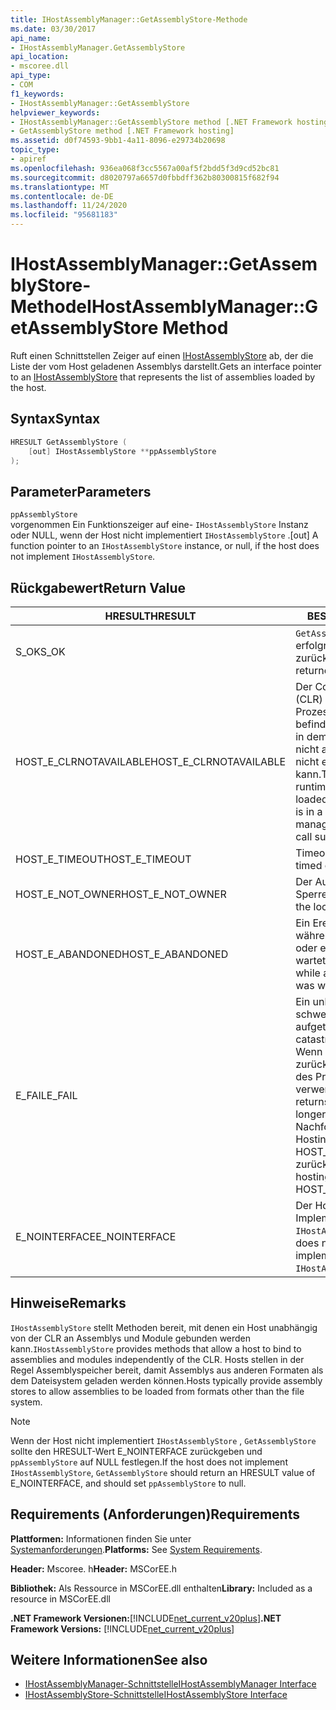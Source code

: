 ```yaml
---
title: IHostAssemblyManager::GetAssemblyStore-Methode
ms.date: 03/30/2017
api_name:
- IHostAssemblyManager.GetAssemblyStore
api_location:
- mscoree.dll
api_type:
- COM
f1_keywords:
- IHostAssemblyManager::GetAssemblyStore
helpviewer_keywords:
- IHostAssemblyManager::GetAssemblyStore method [.NET Framework hosting]
- GetAssemblyStore method [.NET Framework hosting]
ms.assetid: d0f74593-9bb1-4a11-8096-e29734b20698
topic_type:
- apiref
ms.openlocfilehash: 936ea068f3cc5567a00af5f2bdd5f3d9cd52bc81
ms.sourcegitcommit: d8020797a6657d0fbbdff362b80300815f682f94
ms.translationtype: MT
ms.contentlocale: de-DE
ms.lasthandoff: 11/24/2020
ms.locfileid: "95681183"
---
```

# <a name="ihostassemblymanagergetassemblystore-method"></a><span data-ttu-id="b7cd0-102">IHostAssemblyManager::GetAssemblyStore-Methode</span><span class="sxs-lookup"><span data-stu-id="b7cd0-102">IHostAssemblyManager::GetAssemblyStore Method</span></span>

<span data-ttu-id="b7cd0-103">Ruft einen Schnittstellen Zeiger auf einen [IHostAssemblyStore](ihostassemblystore-interface.md) ab, der die Liste der vom Host geladenen Assemblys darstellt.</span><span class="sxs-lookup"><span data-stu-id="b7cd0-103">Gets an interface pointer to an [IHostAssemblyStore](ihostassemblystore-interface.md) that represents the list of assemblies loaded by the host.</span></span>  
  
## <a name="syntax"></a><span data-ttu-id="b7cd0-104">Syntax</span><span class="sxs-lookup"><span data-stu-id="b7cd0-104">Syntax</span></span>  
  
```cpp  
HRESULT GetAssemblyStore (  
    [out] IHostAssemblyStore **ppAssemblyStore  
);  
```  
  
## <a name="parameters"></a><span data-ttu-id="b7cd0-105">Parameter</span><span class="sxs-lookup"><span data-stu-id="b7cd0-105">Parameters</span></span>  

 `ppAssemblyStore`  
 <span data-ttu-id="b7cd0-106">vorgenommen Ein Funktionszeiger auf eine- `IHostAssemblyStore` Instanz oder NULL, wenn der Host nicht implementiert `IHostAssemblyStore` .</span><span class="sxs-lookup"><span data-stu-id="b7cd0-106">[out] A function pointer to an `IHostAssemblyStore` instance, or null, if the host does not implement `IHostAssemblyStore`.</span></span>  
  
## <a name="return-value"></a><span data-ttu-id="b7cd0-107">Rückgabewert</span><span class="sxs-lookup"><span data-stu-id="b7cd0-107">Return Value</span></span>  
  
|<span data-ttu-id="b7cd0-108">HRESULT</span><span class="sxs-lookup"><span data-stu-id="b7cd0-108">HRESULT</span></span>|<span data-ttu-id="b7cd0-109">BESCHREIBUNG</span><span class="sxs-lookup"><span data-stu-id="b7cd0-109">Description</span></span>|  
|-------------|-----------------|  
|<span data-ttu-id="b7cd0-110">S_OK</span><span class="sxs-lookup"><span data-stu-id="b7cd0-110">S_OK</span></span>|<span data-ttu-id="b7cd0-111">`GetAssemblyStore` wurde erfolgreich zurückgegeben.</span><span class="sxs-lookup"><span data-stu-id="b7cd0-111">`GetAssemblyStore` returned successfully.</span></span>|  
|<span data-ttu-id="b7cd0-112">HOST_E_CLRNOTAVAILABLE</span><span class="sxs-lookup"><span data-stu-id="b7cd0-112">HOST_E_CLRNOTAVAILABLE</span></span>|<span data-ttu-id="b7cd0-113">Der Common Language Runtime (CLR) wurde nicht in einen Prozess geladen, oder die CLR befindet sich in einem Zustand, in dem Sie verwalteten Code nicht ausführen oder den-Befehl nicht erfolgreich verarbeiten kann.</span><span class="sxs-lookup"><span data-stu-id="b7cd0-113">The common language runtime (CLR) has not been loaded into a process, or the CLR is in a state in which it cannot run managed code or process the call successfully.</span></span>|  
|<span data-ttu-id="b7cd0-114">HOST_E_TIMEOUT</span><span class="sxs-lookup"><span data-stu-id="b7cd0-114">HOST_E_TIMEOUT</span></span>|<span data-ttu-id="b7cd0-115">Timeout des Aufrufes.</span><span class="sxs-lookup"><span data-stu-id="b7cd0-115">The call timed out.</span></span>|  
|<span data-ttu-id="b7cd0-116">HOST_E_NOT_OWNER</span><span class="sxs-lookup"><span data-stu-id="b7cd0-116">HOST_E_NOT_OWNER</span></span>|<span data-ttu-id="b7cd0-117">Der Aufrufer ist nicht Besitzer der Sperre.</span><span class="sxs-lookup"><span data-stu-id="b7cd0-117">The caller does not own the lock.</span></span>|  
|<span data-ttu-id="b7cd0-118">HOST_E_ABANDONED</span><span class="sxs-lookup"><span data-stu-id="b7cd0-118">HOST_E_ABANDONED</span></span>|<span data-ttu-id="b7cd0-119">Ein Ereignis wurde abgebrochen, während ein blockierter Thread oder eine Fiber darauf wartete.</span><span class="sxs-lookup"><span data-stu-id="b7cd0-119">An event was canceled while a blocked thread or fiber was waiting on it.</span></span>|  
|<span data-ttu-id="b7cd0-120">E_FAIL</span><span class="sxs-lookup"><span data-stu-id="b7cd0-120">E_FAIL</span></span>|<span data-ttu-id="b7cd0-121">Ein unbekannter schwerwiegender Fehler ist aufgetreten.</span><span class="sxs-lookup"><span data-stu-id="b7cd0-121">An unknown catastrophic failure occurred.</span></span> <span data-ttu-id="b7cd0-122">Wenn eine Methode E_FAIL zurückgibt, ist die CLR innerhalb des Prozesses nicht mehr verwendbar.</span><span class="sxs-lookup"><span data-stu-id="b7cd0-122">When a method returns E_FAIL, the CLR is no longer usable within the process.</span></span> <span data-ttu-id="b7cd0-123">Nachfolgende Aufrufe von Hostingmethoden geben HOST_E_CLRNOTAVAILABLE zurück.</span><span class="sxs-lookup"><span data-stu-id="b7cd0-123">Subsequent calls to hosting methods return HOST_E_CLRNOTAVAILABLE.</span></span>|  
|<span data-ttu-id="b7cd0-124">E_NOINTERFACE</span><span class="sxs-lookup"><span data-stu-id="b7cd0-124">E_NOINTERFACE</span></span>|<span data-ttu-id="b7cd0-125">Der Host stellt keine Implementierung von bereit `IHostAssemblyStore` .</span><span class="sxs-lookup"><span data-stu-id="b7cd0-125">The host does not provide an implementation of `IHostAssemblyStore`.</span></span>|  
  
## <a name="remarks"></a><span data-ttu-id="b7cd0-126">Hinweise</span><span class="sxs-lookup"><span data-stu-id="b7cd0-126">Remarks</span></span>  

 <span data-ttu-id="b7cd0-127">`IHostAssemblyStore` stellt Methoden bereit, mit denen ein Host unabhängig von der CLR an Assemblys und Module gebunden werden kann.</span><span class="sxs-lookup"><span data-stu-id="b7cd0-127">`IHostAssemblyStore` provides methods that allow a host to bind to assemblies and modules independently of the CLR.</span></span> <span data-ttu-id="b7cd0-128">Hosts stellen in der Regel Assemblyspeicher bereit, damit Assemblys aus anderen Formaten als dem Dateisystem geladen werden können.</span><span class="sxs-lookup"><span data-stu-id="b7cd0-128">Hosts typically provide assembly stores to allow assemblies to be loaded from formats other than the file system.</span></span>  
  
> [!NOTE]
> <span data-ttu-id="b7cd0-129">Wenn der Host nicht implementiert `IHostAssemblyStore` , `GetAssemblyStore` sollte den HRESULT-Wert E_NOINTERFACE zurückgeben und `ppAssemblyStore` auf NULL festlegen.</span><span class="sxs-lookup"><span data-stu-id="b7cd0-129">If the host does not implement `IHostAssemblyStore`, `GetAssemblyStore` should return an HRESULT value of E_NOINTERFACE, and should set `ppAssemblyStore` to null.</span></span>  
  
## <a name="requirements"></a><span data-ttu-id="b7cd0-130">Requirements (Anforderungen)</span><span class="sxs-lookup"><span data-stu-id="b7cd0-130">Requirements</span></span>  

 <span data-ttu-id="b7cd0-131">**Plattformen:** Informationen finden Sie unter [Systemanforderungen](../../get-started/system-requirements.md).</span><span class="sxs-lookup"><span data-stu-id="b7cd0-131">**Platforms:** See [System Requirements](../../get-started/system-requirements.md).</span></span>  
  
 <span data-ttu-id="b7cd0-132">**Header:** Mscoree. h</span><span class="sxs-lookup"><span data-stu-id="b7cd0-132">**Header:** MSCorEE.h</span></span>  
  
 <span data-ttu-id="b7cd0-133">**Bibliothek:** Als Ressource in MSCorEE.dll enthalten</span><span class="sxs-lookup"><span data-stu-id="b7cd0-133">**Library:** Included as a resource in MSCorEE.dll</span></span>  
  
 <span data-ttu-id="b7cd0-134">**.NET Framework Versionen:**[!INCLUDE[net_current_v20plus](../../../../includes/net-current-v20plus-md.md)]</span><span class="sxs-lookup"><span data-stu-id="b7cd0-134">**.NET Framework Versions:** [!INCLUDE[net_current_v20plus](../../../../includes/net-current-v20plus-md.md)]</span></span>  
  
## <a name="see-also"></a><span data-ttu-id="b7cd0-135">Weitere Informationen</span><span class="sxs-lookup"><span data-stu-id="b7cd0-135">See also</span></span>

- [<span data-ttu-id="b7cd0-136">IHostAssemblyManager-Schnittstelle</span><span class="sxs-lookup"><span data-stu-id="b7cd0-136">IHostAssemblyManager Interface</span></span>](ihostassemblymanager-interface.md)
- [<span data-ttu-id="b7cd0-137">IHostAssemblyStore-Schnittstelle</span><span class="sxs-lookup"><span data-stu-id="b7cd0-137">IHostAssemblyStore Interface</span></span>](ihostassemblystore-interface.md)
